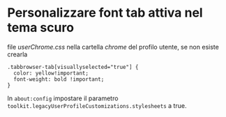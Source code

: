 # Personalizzare font tab attiva nel tema scuro

file *userChrome.css* nella cartella *chrome* del profilo utente, se non esiste crearla

```
.tabbrowser-tab[visuallyselected="true"] {
  color: yellow!important;
  font-weight: bold !important;
}
```

In ``about:config`` impostare il parametro ``toolkit.legacyUserProfileCustomizations.stylesheets`` a true.
